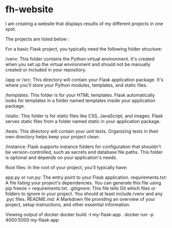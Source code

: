 # fh-website
I am creating a website that displays results of my different projects in one spot. 

The projects are listed below :






For a basic Flask project, you typically need the following folder structure:

/venv: This folder contains the Python virtual environment. It's created when you set up the virtual environment and should not be manually created or included in your repository.

/app or /src: This directory will contain your Flask application package. It's where you'll store your Python modules, templates, and static files.

/templates: This folder is for your HTML templates. Flask automatically looks for templates in a folder named templates inside your application package.

/static: This folder is for static files like CSS, JavaScript, and images. Flask serves static files from a folder named static in your application package.

/tests: This directory will contain your unit tests. Organizing tests in their own directory helps keep your project clean.

/instance: Flask supports instance folders for configuration that shouldn't be version-controlled, such as secrets and database file paths. This folder is optional and depends on your application's needs.

Root files: In the root of your project, you'll typically have:

app.py or run.py: The entry point to your Flask application.
requirements.txt: A file listing your project's dependencies. You can generate this file using pip freeze > requirements.txt.
.gitignore: This file tells Git which files or folders to ignore in your project. You should at least include /venv and any .pyc files.
README.md: A Markdown file providing an overview of your project, setup instructions, and other essential information.


Viewing output of docker
docker build -t my-flask-app .
docker run -p 4000:5000 my-flask-app